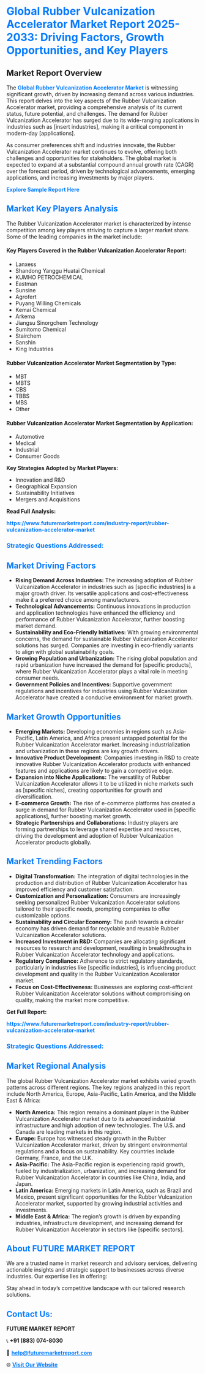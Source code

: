 <h1 style="color: #007BFF;">Global Rubber Vulcanization Accelerator Market Report 2025-2033: Driving Factors, Growth Opportunities, and Key Players</h1>

<section id="overview">
<h2>Market Report Overview</h2>
<p>The <a href="https://www.futuremarketreport.com/industry-report/rubber-vulcanization-accelerator-market" style="color: #007BFF; text-decoration: none;"><strong>Global Rubber Vulcanization Accelerator Market</strong></a> is witnessing significant growth, driven by increasing demand across various industries. This report delves into the key aspects of the Rubber Vulcanization Accelerator market, providing a comprehensive analysis of its current status, future potential, and challenges. The demand for Rubber Vulcanization Accelerator has surged due to its wide-ranging applications in industries such as [insert industries], making it a critical component in modern-day [applications].</p>
<p>As consumer preferences shift and industries innovate, the Rubber Vulcanization Accelerator market continues to evolve, offering both challenges and opportunities for stakeholders. The global market is expected to expand at a substantial compound annual growth rate (CAGR) over the forecast period, driven by technological advancements, emerging applications, and increasing investments by major players.</p>
</section>

<section id="overview">
<p><a href="https://www.futuremarketreport.com/request-sample/reportId=114682" style="color: #007BFF; text-decoration: none;"><strong>Explore Sample Report Here</strong></a></p>
</section>

<section id="key-players">
<h2 style="color: #007BFF;">Market Key Players Analysis</h2>
<p>The Rubber Vulcanization Accelerator market is characterized by intense competition among key players striving to capture a larger market share. Some of the leading companies in the market include:</p>
<h4>Key Players Covered in the Rubber Vulcanization Accelerator Report:</h4>
<ul><li>Lanxess</li><li>Shandong Yanggu Huatai Chemical</li><li>KUMHO PETROCHEMICAL</li><li>Eastman</li><li>Sunsine</li><li>Agrofert</li><li>Puyang Willing Chemicals</li><li>Kemai Chemical</li><li>Arkema</li><li>Jiangsu Sinorgchem Technology</li><li>Sumitomo Chemical</li><li>Stairchem</li><li>Sanshin</li><li>King Industries</li></ul>
<h4>Rubber Vulcanization Accelerator Market Segmentation by Type:</h4>
<ul><li>MBT</li><li>MBTS</li><li>CBS</li><li>TBBS</li><li>MBS</li><li>Other</li></ul>

<h4>Rubber Vulcanization Accelerator Market Segmentation by Application:</h4>
<ul><li>Automotive</li><li>Medical</li><li>Industrial</li><li>Consumer Goods</li></ul>
<p><strong>Key Strategies Adopted by Market Players:</strong></p>
<ul>
<li>Innovation and R&D</li>
<li>Geographical Expansion</li>
<li>Sustainability Initiatives</li>
<li>Mergers and Acquisitions</li>
</ul>
</section>

<section>
<p><strong>Read Full Analysis: </strong></p><a href="https://www.futuremarketreport.com/industry-report/rubber-vulcanization-accelerator-market" style="color: #007BFF; text-decoration: none;"><strong>https://www.futuremarketreport.com/industry-report/rubber-vulcanization-accelerator-market</strong></a>
<h3 style="color: #007BFF;">Strategic Questions Addressed:</h3>
</section>

<section id="driving-factors">
<h2 style="color: #007BFF;">Market Driving Factors</h2>
<ul>
<li><strong>Rising Demand Across Industries:</strong> The increasing adoption of Rubber Vulcanization Accelerator in industries such as [specific industries] is a major growth driver. Its versatile applications and cost-effectiveness make it a preferred choice among manufacturers.</li>
<li><strong>Technological Advancements:</strong> Continuous innovations in production and application technologies have enhanced the efficiency and performance of Rubber Vulcanization Accelerator, further boosting market demand.</li>
<li><strong>Sustainability and Eco-Friendly Initiatives:</strong> With growing environmental concerns, the demand for sustainable Rubber Vulcanization Accelerator solutions has surged. Companies are investing in eco-friendly variants to align with global sustainability goals.</li>
<li><strong>Growing Population and Urbanization:</strong> The rising global population and rapid urbanization have increased the demand for [specific products], where Rubber Vulcanization Accelerator plays a vital role in meeting consumer needs.</li>
<li><strong>Government Policies and Incentives:</strong> Supportive government regulations and incentives for industries using Rubber Vulcanization Accelerator have created a conducive environment for market growth.</li>
</ul>
</section>

<section id="growth-opportunities">
<h2 style="color: #007BFF;">Market Growth Opportunities</h2>
<ul>
<li><strong>Emerging Markets:</strong> Developing economies in regions such as Asia-Pacific, Latin America, and Africa present untapped potential for the Rubber Vulcanization Accelerator market. Increasing industrialization and urbanization in these regions are key growth drivers.</li>
<li><strong>Innovative Product Development:</strong> Companies investing in R&D to create innovative Rubber Vulcanization Accelerator products with enhanced features and applications are likely to gain a competitive edge.</li>
<li><strong>Expansion into Niche Applications:</strong> The versatility of Rubber Vulcanization Accelerator allows it to be utilized in niche markets such as [specific niches], creating opportunities for growth and diversification.</li>
<li><strong>E-commerce Growth:</strong> The rise of e-commerce platforms has created a surge in demand for Rubber Vulcanization Accelerator used in [specific applications], further boosting market growth.</li>
<li><strong>Strategic Partnerships and Collaborations:</strong> Industry players are forming partnerships to leverage shared expertise and resources, driving the development and adoption of Rubber Vulcanization Accelerator products globally.</li>
</ul>
</section>

<section id="trending-factors">
<h2 style="color: #007BFF;">Market Trending Factors</h2>
<ul>
<li><strong>Digital Transformation:</strong> The integration of digital technologies in the production and distribution of Rubber Vulcanization Accelerator has improved efficiency and customer satisfaction.</li>
<li><strong>Customization and Personalization:</strong> Consumers are increasingly seeking personalized Rubber Vulcanization Accelerator solutions tailored to their specific needs, prompting companies to offer customizable options.</li>
<li><strong>Sustainability and Circular Economy:</strong> The push towards a circular economy has driven demand for recyclable and reusable Rubber Vulcanization Accelerator solutions.</li>
<li><strong>Increased Investment in R&D:</strong> Companies are allocating significant resources to research and development, resulting in breakthroughs in Rubber Vulcanization Accelerator technology and applications.</li>
<li><strong>Regulatory Compliance:</strong> Adherence to strict regulatory standards, particularly in industries like [specific industries], is influencing product development and quality in the Rubber Vulcanization Accelerator market.</li>
<li><strong>Focus on Cost-Effectiveness:</strong> Businesses are exploring cost-efficient Rubber Vulcanization Accelerator solutions without compromising on quality, making the market more competitive.</li>
</ul>
</section>

<section>
<p><strong>Get Full Report: </strong></p><a href="https://www.futuremarketreport.com/industry-report/rubber-vulcanization-accelerator-market" style="color: #007BFF; text-decoration: none;"><strong>https://www.futuremarketreport.com/industry-report/rubber-vulcanization-accelerator-market</strong></a>
<h3 style="color: #007BFF;">Strategic Questions Addressed:</h3>
</section>


<section id="regional-analysis">
<h2 style="color: #007BFF;">Market Regional Analysis</h2>
<p>The global Rubber Vulcanization Accelerator market exhibits varied growth patterns across different regions. The key regions analyzed in this report include North America, Europe, Asia-Pacific, Latin America, and the Middle East & Africa:</p>
<ul>
<li><strong>North America:</strong> This region remains a dominant player in the Rubber Vulcanization Accelerator market due to its advanced industrial infrastructure and high adoption of new technologies. The U.S. and Canada are leading markets in this region.</li>
<li><strong>Europe:</strong> Europe has witnessed steady growth in the Rubber Vulcanization Accelerator market, driven by stringent environmental regulations and a focus on sustainability. Key countries include Germany, France, and the U.K.</li>
<li><strong>Asia-Pacific:</strong> The Asia-Pacific region is experiencing rapid growth, fueled by industrialization, urbanization, and increasing demand for Rubber Vulcanization Accelerator in countries like China, India, and Japan.</li>
<li><strong>Latin America:</strong> Emerging markets in Latin America, such as Brazil and Mexico, present significant opportunities for the Rubber Vulcanization Accelerator market, supported by growing industrial activities and investments.</li>
<li><strong>Middle East & Africa:</strong> The region’s growth is driven by expanding industries, infrastructure development, and increasing demand for Rubber Vulcanization Accelerator in sectors like [specific sectors].</li>
</ul>
</section>

<footer>
<h2 style="color: #007BFF;">About FUTURE MARKET REPORT</h2>
<p>We are a trusted name in market research and advisory services, delivering actionable insights and strategic support to businesses across diverse industries. Our expertise lies in offering:</p>

<p>Stay ahead in today’s competitive landscape with our tailored research solutions.</p>

<h2 style="color: #007BFF;">Contact Us:</h2>
<p><strong>FUTURE MARKET REPORT</strong></p>
<p>📞 <strong>+91 (883) 074-8030</strong></p>
<p>📧 <strong><a href="mailto:help@futuremarketreport.com" style="color: #007BFF;">help@futuremarketreport.com</a></strong></p>
<p>🌐 <strong><a href="https://www.futuremarketreport.com/" style="color: #007BFF;">Visit Our Website</a></strong></p>
</footer>